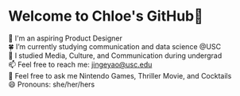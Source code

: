 # Welcome to Chloe's GitHub👏

💼 I'm an aspiring Product Designer  
🍀 I’m currently studying communication and data science @USC   
📖 I studied Media, Culture, and Communication during undergrad  
📫 Feel free to reach me: jingeyao@usc.edu  
💬 Feel free to ask me Nintendo Games, Thriller Movie, and Cocktails      
😄 Pronouns: she/her/hers  
